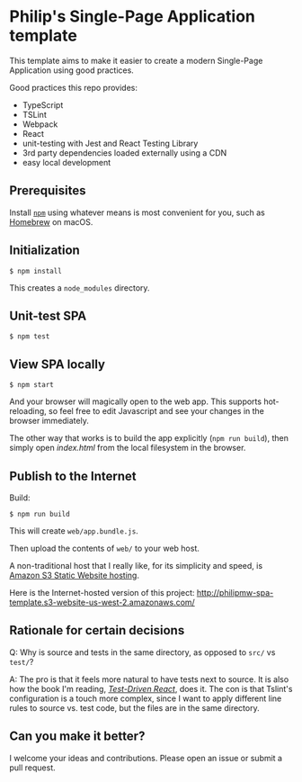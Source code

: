 # Philip's Single-Page Application template #

This template aims to make it easier to create a
modern Single-Page Application using good practices.

Good practices this repo provides:

* TypeScript
* TSLint
* Webpack
* React
* unit-testing with Jest and React Testing Library
* 3rd party dependencies loaded externally using a CDN
* easy local development

## Prerequisites

Install [`npm`](https://www.npmjs.com/) using whatever
means is most convenient for you, such as [Homebrew](https://brew.sh/) on macOS.

## Initialization

    $ npm install
 
This creates a `node_modules` directory.

## Unit-test SPA

    $ npm test

## View SPA locally

    $ npm start

And your browser will magically open to the web app.
This supports hot-reloading, so feel free to edit Javascript and see your changes
in the browser immediately.

The other way that works is to build the app explicitly (`npm run build`), then
simply open _index.html_ from the local filesystem in the browser.

## Publish to the Internet

Build:

    $ npm run build

This will create `web/app.bundle.js`.

Then upload the contents of `web/` to your web host.

A non-traditional host that I really like, for its simplicity and speed, is
[Amazon S3 Static Website hosting](https://docs.aws.amazon.com/AmazonS3/latest/dev/WebsiteHosting.html).

Here is the Internet-hosted version of this project: http://philipmw-spa-template.s3-website-us-west-2.amazonaws.com/

## Rationale for certain decisions

Q: Why is source and tests in the same directory, as opposed to `src/` vs `test/`?

A: The pro is that it feels more natural to have tests next to source.
   It is also how the book I'm reading, [_Test-Driven React_](https://pragprog.com/book/tbreact/test-driven-react),
   does it.
   The con is that Tslint's configuration is a touch more complex, since I want to
   apply different line rules to source vs. test code, but the files are in the same
   directory.

## Can you make it better?

I welcome your ideas and contributions.
Please open an issue or submit a pull request.

